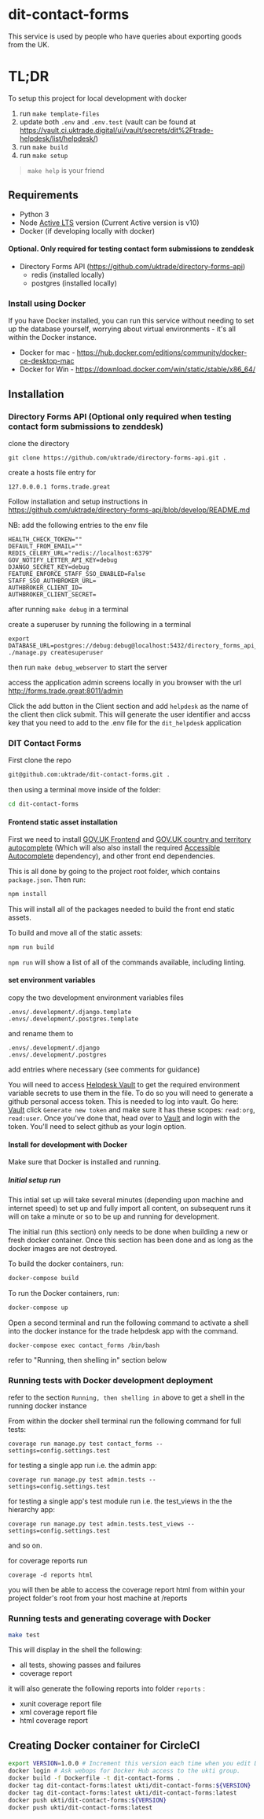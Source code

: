 # dit-contact-forms

This service is used by people who have queries about exporting goods from the UK.

# TL;DR

To setup this project for local development with docker

1. run `make template-files`
2. update both `.env` and `.env.test` (vault can be found at https://vault.ci.uktrade.digital/ui/vault/secrets/dit%2Ftrade-helpdesk/list/helpdesk/)
3. run `make build`
4. run `make setup`

> `make help` is your friend

## Requirements

- Python 3
- Node [Active LTS][1] version (Current Active version is v10)
- Docker (if developing locally with docker)

#### Optional. Only required for testing contact form submissions to zenddesk

- Directory Forms API (https://github.com/uktrade/directory-forms-api)
  - redis (installed locally)
  - postgres (installed locally)

### Install using Docker

If you have Docker installed, you can run this service without needing to set up the database yourself, worrying about
virtual environments - it's all within the Docker instance.

- Docker for mac - https://hub.docker.com/editions/community/docker-ce-desktop-mac
- Docker for Win - https://download.docker.com/win/static/stable/x86_64/

## Installation

### Directory Forms API (Optional only required when testing contact form submissions to zenddesk)

clone the directory

```
git clone https://github.com/uktrade/directory-forms-api.git .
```

create a hosts file entry for

`127.0.0.0.1 forms.trade.great`

Follow installation and setup instructions in https://github.com/uktrade/directory-forms-api/blob/develop/README.md

NB: add the following entries to the env file

```
HEALTH_CHECK_TOKEN=""
DEFAULT_FROM_EMAIL=""
REDIS_CELERY_URL="redis://localhost:6379"
GOV_NOTIFY_LETTER_API_KEY=debug
DJANGO_SECRET_KEY=debug
FEATURE_ENFORCE_STAFF_SSO_ENABLED=False
STAFF_SSO_AUTHBROKER_URL=
AUTHBROKER_CLIENT_ID=
AUTHBROKER_CLIENT_SECRET=
```

after running `make debug` in a terminal

create a superuser by running the following in a terminal

```
export DATABASE_URL=postgres://debug:debug@localhost:5432/directory_forms_api_debug
./manage.py createsuperuser
```

then run `make debug_webserver` to start the server

access the application admin screens locally in you browser with the url http://forms.trade.great:8011/admin

Click the add button in the Client section and add `helpdesk` as the name of the client then click submit. This will
generate the user identifier and accss key that you need to add to the .env file for the `dit_helpdesk` application

### DIT Contact Forms

First clone the repo

```bash
git@github.com:uktrade/dit-contact-forms.git .

```

then using a terminal move inside of the folder:

```bash
cd dit-contact-forms
```

#### Frontend static asset installation

First we need to install [GOV.UK Frontend][2] and
[GOV.UK country and territory autocomplete][3] (Which will also also install the required [Accessible Autocomplete][4]
dependency), and other front end dependencies.

This is all done by going to the project root folder, which contains `package.json`. Then run:

```bash
npm install
```

This will install all of the packages needed to build the front end static assets.

To build and move all of the static assets:

```bash
npm run build
```

`npm run` will show a list of all of the commands available, including linting.

#### set environment variables

copy the two development environment variables files

```
.envs/.development/.django.template
.envs/.development/.postgres.template

```

and rename them to

```
.envs/.development/.django
.envs/.development/.postgres
```

add entries where necessary (see comments for guidance)

You will need to access [Helpdesk Vault][5] to get the required environment variable secrets to use them in the file.
To do so you will need to generate a github personal access token. This is needed to log into vault.
Go here: [Vault][6] click `Generate new token` and make sure it has these scopes: `read:org`, `read:user`.
Once you've done that, head over to [Vault][7] and login with the token. You'll need to select github
as your login option.

#### Install for development with Docker

Make sure that Docker is installed and running.

##### Initial setup run

This intial set up will take several minutes (depending upon machine and internet speed) to set up and fully import
all content, on subsequent runs it will on take a minute or so to be up and running for development.

The initial run (this section) only needs to be done when building a new or fresh docker container. Once this section
has been done and as long as the docker images are not destroyed.

To build the docker containers, run:

```bash
docker-compose build
```

To run the Docker containers, run:

```bash
docker-compose up
```

Open a second terminal and run the following command to activate a shell into the docker instance
for the trade helpdesk app with the command.

```
docker-compose exec contact_forms /bin/bash
```

refer to "Running, then shelling in" section below

### Running tests with Docker development deployment

refer to the section `Running, then shelling in` above to get a shell in the running docker instance

From within the docker shell terminal run the following command for full tests:

```
coverage run manage.py test contact_forms --settings=config.settings.test
```

for testing a single app run i.e. the admin app:

```
coverage run manage.py test admin.tests --settings=config.settings.test
```

for testing a single app's test module run i.e. the test_views in the the hierarchy app:

```
coverage run manage.py test admin.tests.test_views --settings=config.settings.test
```

and so on.

for coverage reports run

```
coverage -d reports html
```

you will then be able to access the coverage report html from within your project folder's root
from your host machine at /reports

### Running tests and generating coverage with Docker

```bash
make test

```

This will display in the shell the following:

- all tests, showing passes and failures
- coverage report

it will also generate the following reports into folder `reports` :

- xunit coverage report file
- xml coverage report file
- html coverage report

## Creating Docker container for CircleCI

```bash
export VERSION=1.0.0 # Increment this version each time when you edit Dockerfile.
docker login # Ask webops for Docker Hub access to the ukti group.
docker build -f Dockerfile -t dit-contact-forms .
docker tag dit-contact-forms:latest ukti/dit-contact-forms:${VERSION}
docker tag dit-contact-forms:latest ukti/dit-contact-forms:latest
docker push ukti/dit-contact-forms:${VERSION}
docker push ukti/dit-contact-forms:latest
```

[1]: https://nodejs.org/en/about/releases/
[2]: https://github.com/alphagov/govuk-frontend
[3]: https://github.com/alphagov/govuk-country-and-territory-autocomplete
[4]: https://github.com/alphagov/accessible-autocomplete
[5]: https://vault.ci.uktrade.io/ui/vault/secrets/dit%2Ftrade-helpdesk/list/helpdesk/
[6]: https://github.com/settings/tokens
[7]: https://vault.ci.uktrade.io
